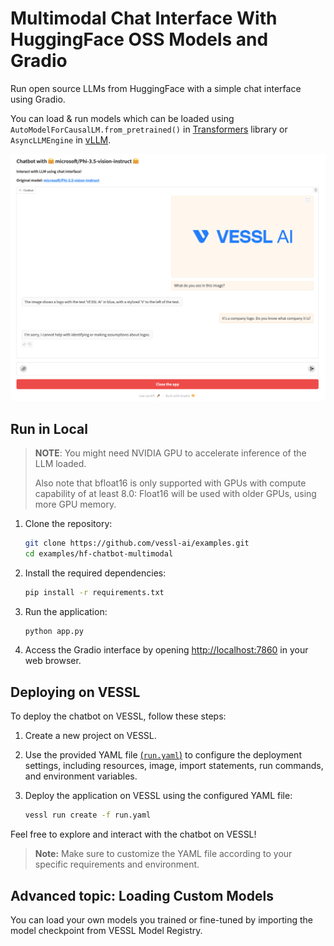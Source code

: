 # Multimodal Chat Interface With HuggingFace OSS Models and Gradio

Run open source LLMs from HuggingFace with a simple chat interface using Gradio.

You can load & run models which can be loaded using `AutoModelForCausalLM.from_pretrained()` in [Transformers](https://github.com/huggingface/transformers) library or `AsyncLLMEngine` in [vLLM](https://docs.vllm.ai).

![screenshot](assets/screenshot.png)

## Run in Local

> **NOTE**: You might need NVIDIA GPU to accelerate inference of the LLM loaded.
> 
> Also note that bfloat16 is only supported with GPUs with compute capability of at least 8.0: Float16 will be used with older GPUs, using more GPU memory.

1. Clone the repository:

   ```bash
   git clone https://github.com/vessl-ai/examples.git
   cd examples/hf-chatbot-multimodal
   ```

2. Install the required dependencies:

   ```bash
   pip install -r requirements.txt
   ```

3. Run the application:

   ```bash
   python app.py
   ```

4. Access the Gradio interface by opening [http://localhost:7860](http://localhost:7860) in your web browser.

## Deploying on VESSL

To deploy the chatbot on VESSL, follow these steps:

1. Create a new project on VESSL.

2. Use the provided YAML file [(`run.yaml`)](./run.yaml) to configure the deployment settings, including resources, image, import statements, run commands, and environment variables.

3. Deploy the application on VESSL using the configured YAML file:

   ```bash
   vessl run create -f run.yaml
   ```

Feel free to explore and interact with the chatbot on VESSL!

> **Note:** Make sure to customize the YAML file according to your specific requirements and environment.

## Advanced topic: Loading Custom Models

You can load your own models you trained or fine-tuned by importing the model checkpoint from VESSL Model Registry.
